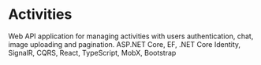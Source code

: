 # Activities
Web API application for managing activities with users authentication, chat, image uploading and pagination. 
ASP.NET Core, EF, .NET Core Identity, SignalR, CQRS, React, TypeScript, MobX, Bootstrap
